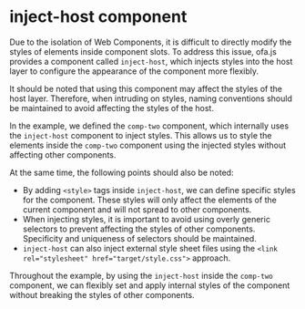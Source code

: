 # inject-host component

Due to the isolation of Web Components, it is difficult to directly modify the styles of elements inside component slots. To address this issue, ofa.js provides a component called `inject-host`, which injects styles into the host layer to configure the appearance of the component more flexibly.

It should be noted that using this component may affect the styles of the host layer. Therefore, when intruding on styles, naming conventions should be maintained to avoid affecting the styles of the host.

In the example, we defined the `comp-two` component, which internally uses the `inject-host` component to inject styles. This allows us to style the elements inside the `comp-two` component using the injected styles without affecting other components.

At the same time, the following points should also be noted:

- By adding `<style>` tags inside `inject-host`, we can define specific styles for the component. These styles will only affect the elements of the current component and will not spread to other components.
- When injecting styles, it is important to avoid using overly generic selectors to prevent affecting the styles of other components. Specificity and uniqueness of selectors should be maintained.
- `inject-host` can also inject external style sheet files using the `<link rel="stylesheet" href="target/style.css">` approach.

Throughout the example, by using the `inject-host` inside the `comp-two` component, we can flexibly set and apply internal styles of the component without breaking the styles of other components.

<a href="../../publics/examples/inject-host/demo.html" preview demo></a>
<a href="../../publics/examples/inject-host/comp-one.html" demo></a>
<a href="../../publics/examples/inject-host/comp-two.html" main demo></a>

